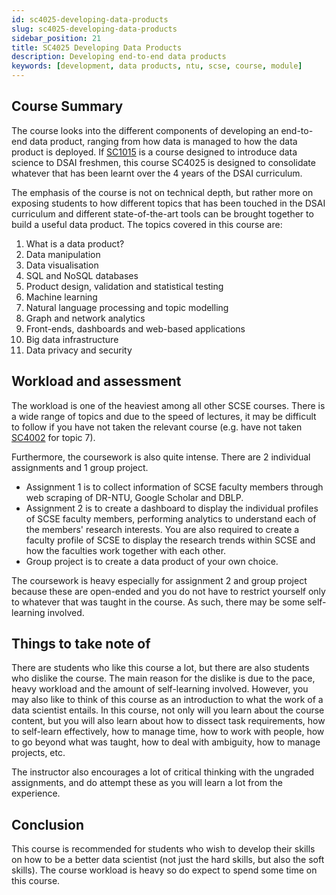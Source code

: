 ```yaml
---
id: sc4025-developing-data-products
slug: sc4025-developing-data-products
sidebar_position: 21
title: SC4025 Developing Data Products
description: Developing end-to-end data products
keywords: [development, data products, ntu, scse, course, module]
---
```


## Course Summary

The course looks into the different components of developing an end-to-end data product, ranging from how data is managed to how the data product is deployed. If [SC1015](../Y1S2/SC1015%20Introduction%20to%20Data%20Science%20and%20AI.md) is a course designed to introduce data science to DSAI freshmen, this course SC4025 is designed to consolidate whatever that has been learnt over the 4 years of the DSAI curriculum.

The emphasis of the course is not on technical depth, but rather more on exposing students to how different topics that has been touched in the DSAI curriculum and different state-of-the-art tools can be brought together to build a useful data product. The topics covered in this course are:

1. What is a data product?
2. Data manipulation
3. Data visualisation
4. SQL and NoSQL databases
5. Product design, validation and statistical testing
6. Machine learning
7. Natural language processing and topic modelling
8. Graph and network analytics
9. Front-ends, dashboards and web-based applications
10. Big data infrastructure
11. Data privacy and security

## Workload and assessment

The workload is one of the heaviest among all other SCSE courses. There is a wide range of topics and due to the speed of lectures, it may be difficult to follow if you have not taken the relevant course (e.g. have not taken [SC4002](../SC4002%20Natural%20Language%20Processing.md) for topic 7).

Furthermore, the coursework is also quite intense. There are 2 individual assignments and 1 group project.

- Assignment 1 is to collect information of SCSE faculty members through web scraping of DR-NTU, Google Scholar and DBLP.
- Assignment 2 is to create a dashboard to display the individual profiles of SCSE faculty members, performing analytics to understand each of the members' research interests. You are also required to create a faculty profile of SCSE to display the research trends within SCSE and how the faculties work together with each other.
- Group project is to create a data product of your own choice.

The coursework is heavy especially for assignment 2 and group project because these are open-ended and you do not have to restrict yourself only to whatever that was taught in the course. As such, there may be some self-learning involved.

## Things to take note of

There are students who like this course a lot, but there are also students who dislike the course. The main reason for the dislike is due to the pace, heavy workload and the amount of self-learning involved. However, you may also like to think of this course as an introduction to what the work of a data scientist entails. In this course, not only will you learn about the course content, but you will also learn about how to dissect task requirements, how to self-learn effectively, how to manage time, how to work with people, how to go beyond what was taught, how to deal with ambiguity, how to manage projects, etc.

The instructor also encourages a lot of critical thinking with the ungraded assignments, and do attempt these as you will learn a lot from the experience.

## Conclusion

This course is recommended for students who wish to develop their skills on how to be a better data scientist (not just the hard skills, but also the soft skills). The course workload is heavy so do expect to spend some time on this course.

